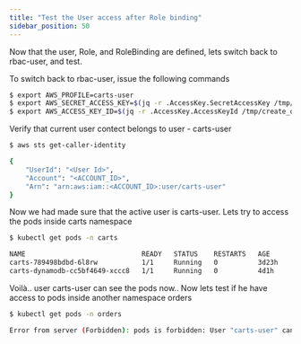 ```yaml
---
title: "Test the User access after Role binding"
sidebar_position: 50
---
```


Now that the user, Role, and RoleBinding are defined, lets switch back to rbac-user, and test.

To switch back to rbac-user, issue the following commands

```bash test=false
$ export AWS_PROFILE=carts-user
$ export AWS_SECRET_ACCESS_KEY=$(jq -r .AccessKey.SecretAccessKey /tmp/create_output.json)
$ export AWS_ACCESS_KEY_ID=$(jq -r .AccessKey.AccessKeyId /tmp/create_output.json)
```
Verify that current user contect belongs to user - carts-user
```bash test=false
$ aws sts get-caller-identity

{
    "UserId": "<User Id>",
    "Account": "<ACCOUNT_ID>",
    "Arn": "arn:aws:iam::<ACCOUNT_ID>:user/carts-user"
}
```
Now we had made sure that the active user is carts-user. Lets try to access the pods inside carts namespace 
```bash test=false
$ kubectl get pods -n carts

NAME                             READY   STATUS    RESTARTS   AGE
carts-789498bdbd-6l8rw           1/1     Running   0          3d23h
carts-dynamodb-cc5bf4649-xccc8   1/1     Running   0          4d1h
```
Voilà.. user carts-user can see the pods now.. Now lets test if he have access to pods inside another namespace orders
```bash test=false
$ kubectl get pods -n orders   

Error from server (Forbidden): pods is forbidden: User "carts-user" cannot list resource "pods" in API group "" in the namespace "orders"
```